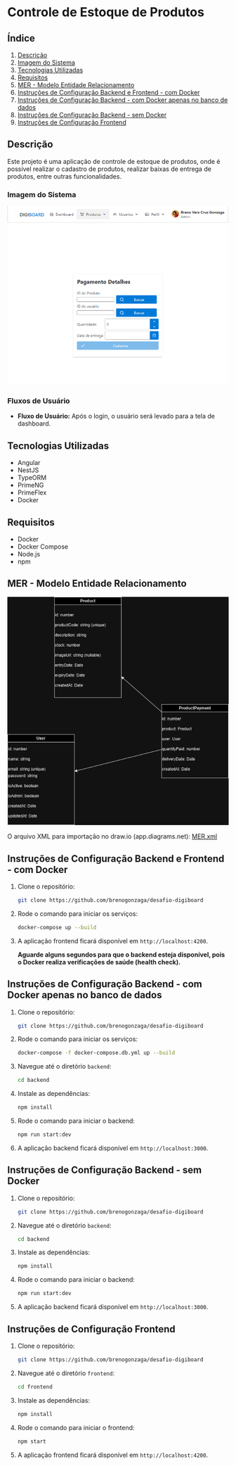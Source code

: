 # Controle de Estoque de Produtos

## Índice

1. [Descrição](#descrição)
2. [Imagem do Sistema](#imagem-do-sistema)
3. [Tecnologias Utilizadas](#tecnologias-utilizadas)
4. [Requisitos](#requisitos)
5. [MER - Modelo Entidade Relacionamento](#mer---modelo-entidade-relacionamento)
6. [Instruções de Configuração Backend e Frontend - com Docker](#instruções-de-configuração-backend-e-frontend---com-docker)
7. [Instruções de Configuração Backend - com Docker apenas no banco de dados](#instruções-de-configuração-backend---com-docker-apenas-no-banco-de-dados)
8. [Instruções de Configuração Backend - sem Docker](#instruções-de-configuração-backend---sem-docker)
9. [Instruções de Configuração Frontend](#instruções-de-configuração-frontend)

## Descrição

Este projeto é uma aplicação de controle de estoque de produtos, onde é possível realizar o cadastro de produtos, realizar baixas de entrega de produtos, entre outras funcionalidades.

### Imagem do Sistema

<p align="center">
  <img src="./docs/dashboard.png" alt="Dashboard">
</p>

### Fluxos de Usuário

- **Fluxo de Usuário:** Após o login, o usuário será levado para a tela de dashboard.

## Tecnologias Utilizadas

- Angular
- NestJS
- TypeORM
- PrimeNG
- PrimeFlex
- Docker

## Requisitos

- Docker
- Docker Compose
- Node.js
- npm

## MER - Modelo Entidade Relacionamento

<p align="center">
  <img src="./docs/MER.png" alt="MER">
</p>

O arquivo XML para importação no draw.io (app.diagrams.net): [MER.xml](./docs/MER.xml)

## Instruções de Configuração Backend e Frontend - com Docker

1. Clone o repositório:

   ```sh
   git clone https://github.com/brenogonzaga/desafio-digiboard
   ```

2. Rode o comando para iniciar os serviços:

   ```sh
   docker-compose up --build
   ```

3. A aplicação frontend ficará disponível em `http://localhost:4200`.

   **Aguarde alguns segundos para que o backend esteja disponível, pois o Docker realiza verificações de saúde (health check).**

## Instruções de Configuração Backend - com Docker apenas no banco de dados

1. Clone o repositório:

   ```sh
   git clone https://github.com/brenogonzaga/desafio-digiboard
   ```

2. Rode o comando para iniciar os serviços:

   ```sh
   docker-compose -f docker-compose.db.yml up --build
   ```

3. Navegue até o diretório `backend`:

   ```sh
   cd backend
   ```

4. Instale as dependências:

   ```sh
   npm install
   ```

5. Rode o comando para iniciar o backend:

   ```sh
   npm run start:dev
   ```

6. A aplicação backend ficará disponível em `http://localhost:3000`.

## Instruções de Configuração Backend - sem Docker

1. Clone o repositório:

   ```sh
   git clone https://github.com/brenogonzaga/desafio-digiboard
   ```

2. Navegue até o diretório `backend`:

   ```sh
   cd backend
   ```

3. Instale as dependências:

   ```sh
   npm install
   ```

4. Rode o comando para iniciar o backend:

   ```sh
   npm run start:dev
   ```

5. A aplicação backend ficará disponível em `http://localhost:3000`.

## Instruções de Configuração Frontend

1. Clone o repositório:

   ```sh
   git clone https://github.com/brenogonzaga/desafio-digiboard
   ```

2. Navegue até o diretório `frontend`:

   ```sh
   cd frontend
   ```

3. Instale as dependências:

   ```sh
   npm install
   ```

4. Rode o comando para iniciar o frontend:

   ```sh
   npm start
   ```

5. A aplicação frontend ficará disponível em `http://localhost:4200`.
